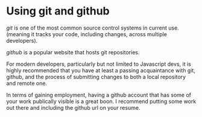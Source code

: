 # Using git and github

*git* is one of the most common source control systems in current use.  (meaning it tracks your code, including changes, across multiple developers).   

*github* is a popular website that hosts git repositories.  

For modern developers, particularly but not limited to Javascript devs, it is highly recommended that you have at least a passing acquaintance with git, github, and the process of submitting changes to both a local repository and remote one.

In terms of gaining employment, having a github account that has some of your work publically visible is a great boon.  I recommend putting some work out there and including the github url on your resume.


